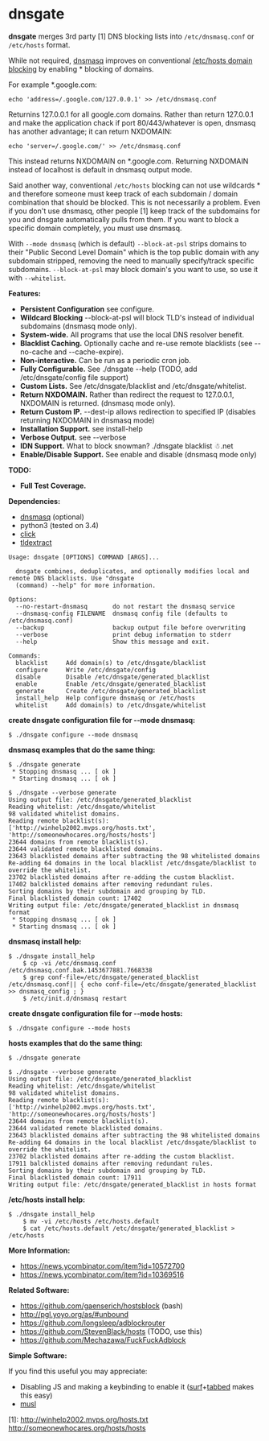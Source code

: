 
# dnsgate

**dnsgate** merges 3rd party [1] DNS blocking lists into `/etc/dnsmasq.conf` or `/etc/hosts` format.

While not required, [dnsmasq](https://wiki.gentoo.org/wiki/Dnsmasq) improves on conventional [/etc/hosts domain blocking](http://winhelp2002.mvps.org/hosts.htm) by enabling * blocking of domains.

For example *.google.com:

```
echo 'address=/.google.com/127.0.0.1' >> /etc/dnsmasq.conf
```
Returnins 127.0.0.1 for all google.com domains. Rather than return 127.0.0.1 and make the application chack if port 80/443/whatever is open, dnsmasq has another advantage; it can return NXDOMAIN:

```
echo 'server=/.google.com/' >> /etc/dnsmasq.conf
```
This instead returns NXDOMAIN on *.google.com. Returning NXDOMAIN instead of localhost is default in dnsmasq output mode.

Said another way, conventional `/etc/hosts` blocking can not use wildcards * and therefore someone must keep track of each subdomain / domain combination that should be blocked. This is not necessarily a problem. Even if you don't use dnsmasq, other people [1] keep track of the subdomains for you and dnsgate automatically pulls from them. If you want to block a specific domain completely, you must use dnsmasq.

With `--mode dnsmasq` (which is default) `--block-at-psl` strips domains to their "Public Second Level Domain" which is the top public domain with any subdomain stripped, removing the need to manually specify/track specific subdomains. `--block-at-psl` may block domain's you want to use, so use it with `--whitelist`.

**Features:**
* **Persistent Configuration** see configure.
* **Wildcard Blocking** --block-at-psl will block TLD's instead of individual subdomains (dnsmasq mode only).
* **System-wide.** All programs that use the local DNS resolver benefit.
* **Blacklist Caching.** Optionally cache and re-use remote blacklists (see --no-cache and --cache-expire).
* **Non-interactive.** Can be run as a periodic cron job.
* **Fully Configurable.** See ./dnsgate --help (TODO, add /etc/dnsgate/config file support)
* **Custom Lists.** See /etc/dnsgate/blacklist and /etc/dnsgate/whitelist.
* **Return NXDOMAIN.** Rather than redirect the request to 127.0.0.1, NXDOMAIN is returned. (dnsmasq mode only).
* **Return Custom IP.** --dest-ip allows redirection to specified IP (disables returning NXDOMAIN in dnsmasq mode)
* **Installation Support.** see install-help
* **Verbose Output.** see --verbose
* **IDN Support.** What to block snowman? ./dnsgate blacklist ☃.net
* **Enable/Disable Support.** See enable and disable (dnsmasq mode only)

**TODO:**
* **Full Test Coverage.**

**Dependencies:**
 - [dnsmasq](http://www.thekelleys.org.uk/dnsmasq/doc.html) (optional)
 - python3 (tested on 3.4)
 - [click](https://github.com/mitsuhiko/click)
 - [tldextract](https://github.com/john-kurkowski/tldextract)

```
Usage: dnsgate [OPTIONS] COMMAND [ARGS]...

  dnsgate combines, deduplicates, and optionally modifies local and remote DNS blacklists. Use "dnsgate
  (command) --help" for more information.

Options:
  --no-restart-dnsmasq       do not restart the dnsmasq service
  --dnsmasq-config FILENAME  dnsmasq config file (defaults to /etc/dnsmasq.conf)
  --backup                   backup output file before overwriting
  --verbose                  print debug information to stderr
  --help                     Show this message and exit.

Commands:
  blacklist     Add domain(s) to /etc/dnsgate/blacklist
  configure     Write /etc/dnsgate/config
  disable       Disable /etc/dnsgate/generated_blacklist
  enable        Enable /etc/dnsgate/generated_blacklist
  generate      Create /etc/dnsgate/generated_blacklist
  install_help  Help configure dnsmasq or /etc/hosts
  whitelist     Add domain(s) to /etc/dnsgate/whitelist
```
 
**create dnsgate configuration file for --mode dnsmasq:**
 
```  
$ ./dnsgate configure --mode dnsmasq
``` 
**dnsmasq examples that do the same thing:**
 
```  
$ ./dnsgate generate
 * Stopping dnsmasq ... [ ok ]
 * Starting dnsmasq ... [ ok ]
  
$ ./dnsgate --verbose generate
Using output file: /etc/dnsgate/generated_blacklist
Reading whitelist: /etc/dnsgate/whitelist
98 validated whitelist domains.
Reading remote blacklist(s):
['http://winhelp2002.mvps.org/hosts.txt', 'http://someonewhocares.org/hosts/hosts']
23644 domains from remote blacklist(s).
23644 validated remote blacklisted domains.
23643 blacklisted domains after subtracting the 98 whitelisted domains
Re-adding 64 domains in the local blacklist /etc/dnsgate/blacklist to override the whitelist.
23702 blacklisted domains after re-adding the custom blacklist.
17402 balcklisted domains after removing redundant rules.
Sorting domains by their subdomain and grouping by TLD.
Final blacklisted domain count: 17402
Writing output file: /etc/dnsgate/generated_blacklist in dnsmasq format
 * Stopping dnsmasq ... [ ok ]
 * Starting dnsmasq ... [ ok ]
``` 
**dnsmasq install help:**
 
```  
$ ./dnsgate install_help
    $ cp -vi /etc/dnsmasq.conf /etc/dnsmasq.conf.bak.1453677881.7668338
    $ grep conf-file=/etc/dnsgate/generated_blacklist /etc/dnsmasq.conf|| { echo conf-file=/etc/dnsgate/generated_blacklist >> dnsmasq_config ; }
    $ /etc/init.d/dnsmasq restart
``` 
**create dnsgate configuration file for --mode hosts:**
 
```  
$ ./dnsgate configure --mode hosts
``` 
**hosts examples that do the same thing:**
 
```  
$ ./dnsgate generate
  
$ ./dnsgate --verbose generate
Using output file: /etc/dnsgate/generated_blacklist
Reading whitelist: /etc/dnsgate/whitelist
98 validated whitelist domains.
Reading remote blacklist(s):
['http://winhelp2002.mvps.org/hosts.txt', 'http://someonewhocares.org/hosts/hosts']
23644 domains from remote blacklist(s).
23644 validated remote blacklisted domains.
23643 blacklisted domains after subtracting the 98 whitelisted domains
Re-adding 64 domains in the local blacklist /etc/dnsgate/blacklist to override the whitelist.
23702 blacklisted domains after re-adding the custom blacklist.
17911 balcklisted domains after removing redundant rules.
Sorting domains by their subdomain and grouping by TLD.
Final blacklisted domain count: 17911
Writing output file: /etc/dnsgate/generated_blacklist in hosts format
``` 
**/etc/hosts install help:**
 
```  
$ ./dnsgate install_help
    $ mv -vi /etc/hosts /etc/hosts.default
    $ cat /etc/hosts.default /etc/dnsgate/generated_blacklist > /etc/hosts
``` 



**More Information:**
 - https://news.ycombinator.com/item?id=10572700
 - https://news.ycombinator.com/item?id=10369516

**Related Software:**
 - https://github.com/gaenserich/hostsblock (bash)
 - http://pgl.yoyo.org/as/#unbound
 - https://github.com/longsleep/adblockrouter
 - https://github.com/StevenBlack/hosts (TODO, use this)
 - https://github.com/Mechazawa/FuckFuckAdblock

**Simple Software:**

If you find this useful you may appreciate:

 - Disabling JS and making a keybinding to enable it ([surf](http://surf.suckless.org/)+[tabbed](http://tools.suckless.org/tabbed/) makes this easy)
 - [musl](http://wiki.musl-libc.org/wiki/Functional_differences_from_glibc#Name_Resolver_.2F_DNS)

[1]: http://winhelp2002.mvps.org/hosts.txt http://someonewhocares.org/hosts/hosts


